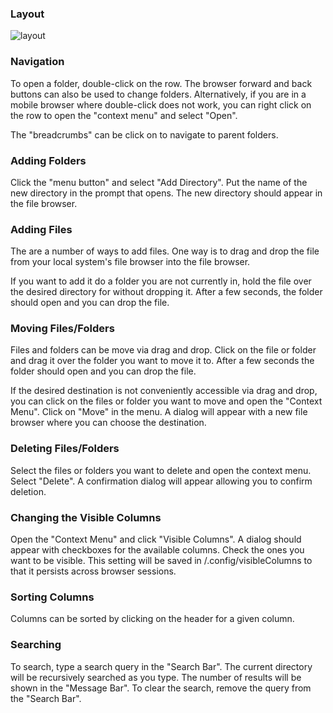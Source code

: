 ### Layout
![layout](assets/files_layout.png)

### Navigation

To open a folder, double-click on the row. The browser forward and back buttons can also be used to
change folders. Alternatively, if you are in a mobile browser where double-click does not work, you
can right click on the row to open the "context menu" and select "Open".

The "breadcrumbs" can be click on to navigate to parent folders.

### Adding Folders

Click the "menu button" and select "Add Directory". Put the name of
the new directory in the prompt that opens. The new directory should appear in the file browser.

### Adding Files

The are a number of ways to add files. One way is to drag and drop the file from your local system's
file browser into the file browser. 

If you want to add it do a folder you are not currently in, 
hold the file over the desired directory for without dropping it. After a few seconds, the folder
should open and you can drop the file.

### Moving Files/Folders
Files and folders can be move via drag and drop. Click on the file or folder and drag it over the folder
you want to move it to. After a few seconds the folder should open and you can drop the file.

If the desired destination is not conveniently accessible via drag and drop, you can click on the files or 
folder you want to move and open the "Context Menu". Click on "Move" in the menu. A dialog will 
appear with a new file browser where you can choose the destination.

### Deleting Files/Folders
Select the files or folders you want to delete and open the context menu. Select "Delete".
A confirmation dialog will appear allowing you to confirm deletion.

### Changing the Visible Columns
Open the "Context Menu" and click "Visible Columns". A dialog should appear with checkboxes
for the available columns. Check the ones you want to be visible. This setting will be saved 
in /.config/visibleColumns to that it persists across browser sessions.

### Sorting Columns
Columns can be sorted by clicking on the header for a given column.

### Searching
To search, type a search query in the "Search Bar". The current directory will be 
recursively searched as you type. The number of results will be shown in the "Message Bar". 
To clear the search, remove the query from the 
"Search Bar".